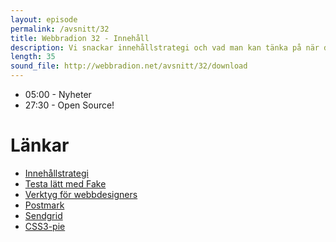 ```yaml
---
layout: episode
permalink: /avsnitt/32
title: Webbradion 32 - Innehåll
description: Vi snackar innehållstrategi och vad man kan tänka på när det gäller innehåll på en sajt. 
length: 35
sound_file: http://webbradion.net/avsnitt/32/download
---
```


* 05:00 - Nyheter
* 27:30 - Open Source!

# Länkar

* [Innehållstrategi](http://www.uxbooth.com/blog/complete-beginners-guide-to-content-strategy/)
* [Testa lätt med Fake](http://fakeapp.com/)
* [Verktyg för webbdesigners](http://www.smashingmagazine.com/2010/07/26/50-useful-tools-and-resources-for-web-designers/)
* [Postmark](http://postmarkapp.com/)
* [Sendgrid](http://sendgrid.com)
* [CSS3-pie](http://css3pie.com/)
